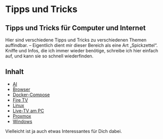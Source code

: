 # Tipps und Tricks  
Tipps und Tricks für Computer und Internet
---

Hier sind verschiedene Tipps und Tricks zu verschiedenen Themen auffindbar. – Eigentlich dient mir dieser Bereich als eine Art „Spickzettel“. Kniffe und Infos, die ich immer wieder benötige, schreibe ich hier einfach auf, und kann sie so schnell wiederfinden.

## Inhalt

* [AI](AI)
* [Browser](Browser)
* [Docker-Compose](Docker-Compose)
* [Fire TV](Fire-TV)
* [Linux](Linux)
* [Live-TV am PC](Live-TV-am-PC)
* [Proxmox](Proxmox)
* [Windows](Windows)

Vielleicht ist ja auch etwas Interessantes für Dich dabei.
